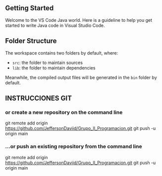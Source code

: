 ## Getting Started

Welcome to the VS Code Java world. Here is a guideline to help you get started to write Java code in Visual Studio Code.

## Folder Structure

The workspace contains two folders by default, where:

- `src`: the folder to maintain sources
- `lib`: the folder to maintain dependencies

Meanwhile, the compiled output files will be generated in the `bin` folder by default.


## INSTRUCCIONES GIT

### or create a new repository on the command line

git remote add origin https://github.com/JeffersonDaviid/Grupo_II_Programacion.git
git push -u origin main

### …or push an existing repository from the command line

git remote add origin https://github.com/JeffersonDaviid/Grupo_II_Programacion.git
git push -u origin main
